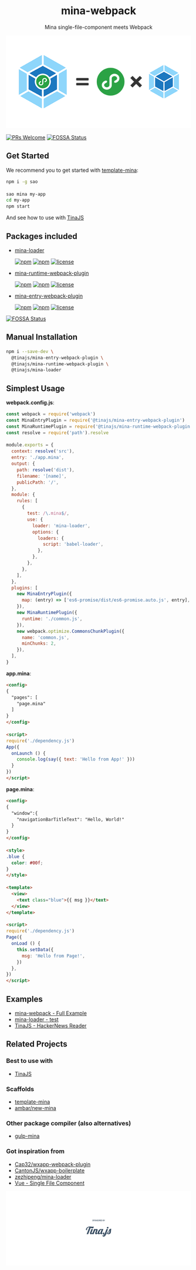 <h1 align="center">mina-webpack</h1>
<p align="center"> Mina single-file-component meets Webpack</p>
<p align="center"><img src="https://github.com/tinajs/assets/raw/master/images/mina-webpack/equation.png" /></p>

[![PRs Welcome](https://img.shields.io/badge/PRs-welcome-brightgreen.svg?style=flat-square)](http://makeapullrequest.com)
[![FOSSA Status](https://app.fossa.io/api/projects/git%2Bgithub.com%2Ftinajs%2Fmina-webpack.svg?type=shield)](https://app.fossa.io/projects/git%2Bgithub.com%2Ftinajs%2Fmina-webpack?ref=badge_shield)

## Get Started
We recommend you to get started with [template-mina](https://github.com/tinajs/template-mina):

```bash
npm i -g sao

sao mina my-app
cd my-app
npm start
```

And see how to use with [TinaJS](https://tinajs.github.io/tina/#/guide/package-management-and-build-tools)

## Packages included
- [mina-loader](./packages/mina-loader)

  [![npm](https://img.shields.io/npm/v/@tinajs/mina-loader.svg?style=flat-square)](https://www.npmjs.com/package/@tinajs/mina-loader)
  [![npm](https://img.shields.io/npm/dw/@tinajs/mina-loader.svg?style=flat-square)](https://www.npmjs.com/package/@tinajs/mina-loader)
  [![license](https://img.shields.io/npm/l/@tinajs/mina-loader.svg?style=flat-square)](./LICENSE)

- [mina-runtime-webpack-plugin](./packages/mina-runtime-webpack-plugin)

  [![npm](https://img.shields.io/npm/v/@tinajs/mina-runtime-webpack-plugin.svg?style=flat-square)](https://www.npmjs.com/package/@tinajs/mina-runtime-webpack-plugin)
  [![npm](https://img.shields.io/npm/dw/@tinajs/mina-runtime-webpack-plugin.svg?style=flat-square)](https://www.npmjs.com/package/@tinajs/mina-runtime-webpack-plugin)
  [![license](https://img.shields.io/npm/l/@tinajs/mina-runtime-webpack-plugin.svg?style=flat-square)](./LICENSE)

- [mina-entry-webpack-plugin](./packages/mina-entry-webpack-plugin)

  [![npm](https://img.shields.io/npm/v/@tinajs/mina-entry-webpack-plugin.svg?style=flat-square)](https://www.npmjs.com/package/@tinajs/mina-entry-webpack-plugin)
  [![npm](https://img.shields.io/npm/dw/@tinajs/mina-entry-webpack-plugin.svg?style=flat-square)](https://www.npmjs.com/package/@tinajs/mina-entry-webpack-plugin)
  [![license](https://img.shields.io/npm/l/@tinajs/mina-entry-webpack-plugin.svg?style=flat-square)](./LICENSE)


[![FOSSA Status](https://app.fossa.io/api/projects/git%2Bgithub.com%2Ftinajs%2Fmina-webpack.svg?type=large)](https://app.fossa.io/projects/git%2Bgithub.com%2Ftinajs%2Fmina-webpack?ref=badge_large)

## Manual Installation
```bash
npm i --save-dev \
  @tinajs/mina-entry-webpack-plugin \
  @tinajs/mina-runtime-webpack-plugin \
  @tinajs/mina-loader
```

## Simplest Usage
**webpack.config.js**:
```javascript
const webpack = require('webpack')
const MinaEntryPlugin = require('@tinajs/mina-entry-webpack-plugin')
const MinaRuntimePlugin = require('@tinajs/mina-runtime-webpack-plugin')
const resolve = require('path').resolve

module.exports = {
  context: resolve('src'),
  entry: './app.mina',
  output: {
    path: resolve('dist'),
    filename: '[name]',
    publicPath: '/',
  },
  module: {
    rules: [
      {
        test: /\.mina$/,
        use: {
          loader: 'mina-loader',
          options: {
            loaders: {
              script: 'babel-loader',
            },
          },
        },
      },
    ],
  },
  plugins: [
    new MinaEntryPlugin({
      map: (entry) => ['es6-promise/dist/es6-promise.auto.js', entry],
    }),
    new MinaRuntimePlugin({
      runtime: './common.js',
    }),
    new webpack.optimize.CommonsChunkPlugin({
      name: 'common.js',
      minChunks: 2,
    }),
  ],
}
```

**app.mina**:
```html
<config>
{
  "pages": [
    "page.mina"
  ]
}
</config>

<script>
require('./dependency.js')
App({
  onLaunch () {
    console.log(say({ text: 'Hello from App!' }))
  }
})
</script>
```

**page.mina**:
```html
<config>
{
  "window":{
    "navigationBarTitleText": "Hello, World!"
  }
}
</config>

<style>
.blue {
  color: #00f;
}
</style>

<template>
  <view>
    <text class="blue">{{ msg }}</text>
  </view>
</template>

<script>
require('./dependency.js')
Page({
  onLoad () {
    this.setData({
      msg: 'Hello from Page!',
    })
  },
})
</script>
```

## Examples
- [mina-webpack - Full Example](./example)
- [mina-loader - test](./packages/mina-loader/test)
- [TinaJS - HackerNews Reader](https://github.com/tinajs/tina-hackernews)

## Related Projects
### Best to use with
- [TinaJS](https://github.com/tinajs/tina)

### Scaffolds
- [template-mina](https://github.com/tinajs/template-mina)
- [ambar/new-mina](https://github.com/ambar/new-mina)

### Other package compiler (also alternatives)
- [gulp-mina](https://github.com/tinajs/gulp-mina)

### Got inspiration from
- [Cap32/wxapp-webpack-plugin](https://github.com/Cap32/wxapp-webpack-plugin)
- [CantonJS/wxapp-boilerplate](https://github.com/cantonjs/wxapp-boilerplate)
- [zezhipeng/mina-loader](https://github.com/zezhipeng/mina-loader)
- [Vue - Single File Component](https://vuejs.org/v2/guide/single-file-components.html)

[![](https://github.com/tinajs/assets/raw/master/images/banners/sponsored.png)](https://github.com/tinajs/tina)